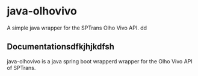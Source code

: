# java-olhovivo
A simple java wrapper for the SPTrans Olho Vivo API.
dd
## Documentationsdfkjhjkdfsh

java-olhovivo is a java spring boot wrapperd wrapper for the Olho Vivo API of SPTrans. 
